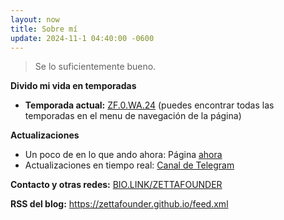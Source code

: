 ```yaml
---
layout: now
title: Sobre mí
update: 2024-11-1 04:40:00 -0600
---
```


> Se lo suficientemente bueno.

**Divido mi vida en temporadas**
- **Temporada actual:** [ZF.0.WA.24](https://zettafounder.github.io/temporadas/zf0wa24.html) (puedes encontrar todas las temporadas en el menu de navegación de la página)

**Actualizaciones**
- Un poco de en lo que ando ahora: Página [ahora](/now.html)
- Actualizaciones en tiempo real: <a target="_blank" href="https://t.me/zettafounder">Canal de Telegram</a>

**Contacto y otras redes:** <a href="https://bio.link/zettafounder" target="_blank">BIO.LINK/ZETTAFOUNDER</a>

**RSS del blog:** <a target="_blank" href="https://zettafounder.github.io/feed.xml">https://zettafounder.github.io/feed.xml</a>
